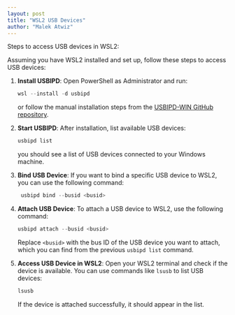 ```yaml
---
layout: post
title: "WSL2 USB Devices"
author: "Malek Atwiz"
---
```


Steps to access USB devices in WSL2:

Assuming you have WSL2 installed and set up, follow these steps to access USB devices:

1. **Install USBIPD**:
   Open PowerShell as Administrator and run:

   ```powershell
   wsl --install -d usbipd
   ```

   or follow the manual installation steps from the [USBIPD-WIN GitHub repository](https://github.com/dorssel/usbipd-win?tab=readme-ov-file#usbipd-win).

2. **Start USBIPD**:
   After installation, list available USB devices:

   ```powershell
   usbipd list
   ```

   you should see a list of USB devices connected to your Windows machine.

3. **Bind USB Device**:
   If you want to bind a specific USB device to WSL2, you can use the following command:

   ```powershell
    usbipd bind --busid <busid>
    ```

4. **Attach USB Device**:
   To attach a USB device to WSL2, use the following command:

    ```powershell
    usbipd attach --busid <busid>
    ```

   Replace `<busid>` with the bus ID of the USB device you want to attach, which you can find from the previous `usbipd list` command.

5. **Access USB Device in WSL2**:
   Open your WSL2 terminal and check if the device is available. You can use commands like `lsusb` to list USB devices:

   ```bash
   lsusb
   ```

   If the device is attached successfully, it should appear in the list.
